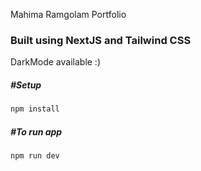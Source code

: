 Mahima Ramgolam Portfolio

### Built using NextJS and Tailwind CSS

DarkMode available :)

##### #Setup

```bash
npm install
```

##### #To run app

```bash
npm run dev
```

